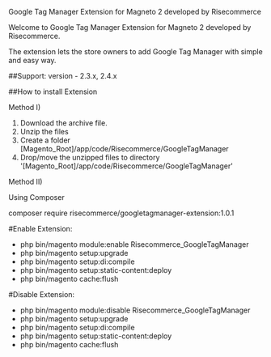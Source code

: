 Google Tag Manager Extension for Magneto 2 developed by Risecommerce

Welcome to Google Tag Manager Extension for Magneto 2 developed by Risecommerce.

The extension lets the store owners to add Google Tag Manager  with simple and easy way.

##Support: 
version - 2.3.x, 2.4.x

##How to install Extension

Method I)

1. Download the archive file.
2. Unzip the files
3. Create a folder [Magento_Root]/app/code/Risecommerce/GoogleTagManager
4. Drop/move the unzipped files to directory '[Magento_Root]/app/code/Risecommerce/GoogleTagManager'

Method II)

Using Composer

composer require risecommerce/googletagmanager-extension:1.0.1

#Enable Extension:
- php bin/magento module:enable Risecommerce_GoogleTagManager
- php bin/magento setup:upgrade
- php bin/magento setup:di:compile
- php bin/magento setup:static-content:deploy
- php bin/magento cache:flush

#Disable Extension:
- php bin/magento module:disable Risecommerce_GoogleTagManager
- php bin/magento setup:upgrade
- php bin/magento setup:di:compile
- php bin/magento setup:static-content:deploy
- php bin/magento cache:flush
